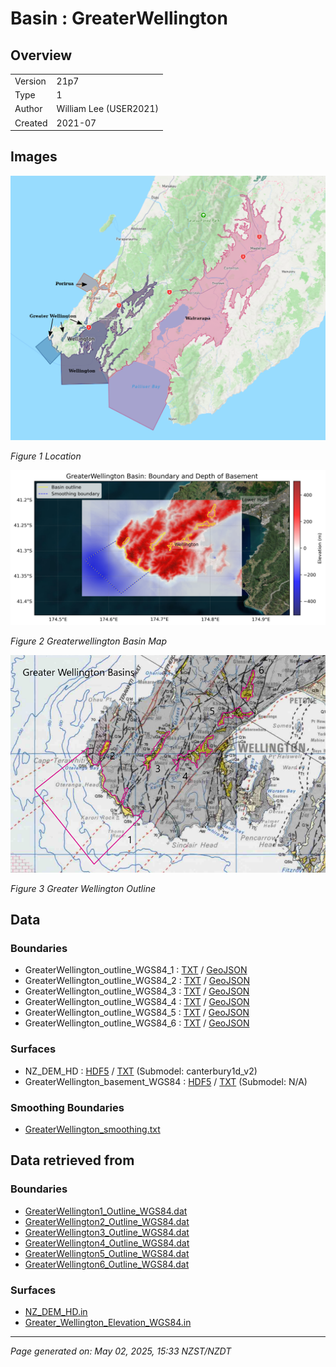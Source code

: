 # Basin : GreaterWellington

## Overview
|         |                     |
|---------|---------------------|
| Version | 21p7           |
| Type    | 1        |
| Author  | William Lee (USER2021)            |
| Created | 2021-07           |


## Images
![](../images/maps/NI_south.png)

*Figure 1 Location*

![](../images/regional/GreaterWellington_basin_map.png)

*Figure 2 Greaterwellington Basin Map*

![](../images/basins/greater_wellington_outline.png)

*Figure 3 Greater Wellington Outline*


## Data
### Boundaries
- GreaterWellington_outline_WGS84_1 : [TXT](../../velocity_modelling/data/regional/GreaterWellington/GreaterWellington_outline_WGS84_1.txt) / [GeoJSON](../../velocity_modelling/data/regional/GreaterWellington/GreaterWellington_outline_WGS84_1.geojson)
- GreaterWellington_outline_WGS84_2 : [TXT](../../velocity_modelling/data/regional/GreaterWellington/GreaterWellington_outline_WGS84_2.txt) / [GeoJSON](../../velocity_modelling/data/regional/GreaterWellington/GreaterWellington_outline_WGS84_2.geojson)
- GreaterWellington_outline_WGS84_3 : [TXT](../../velocity_modelling/data/regional/GreaterWellington/GreaterWellington_outline_WGS84_3.txt) / [GeoJSON](../../velocity_modelling/data/regional/GreaterWellington/GreaterWellington_outline_WGS84_3.geojson)
- GreaterWellington_outline_WGS84_4 : [TXT](../../velocity_modelling/data/regional/GreaterWellington/GreaterWellington_outline_WGS84_4.txt) / [GeoJSON](../../velocity_modelling/data/regional/GreaterWellington/GreaterWellington_outline_WGS84_4.geojson)
- GreaterWellington_outline_WGS84_5 : [TXT](../../velocity_modelling/data/regional/GreaterWellington/GreaterWellington_outline_WGS84_5.txt) / [GeoJSON](../../velocity_modelling/data/regional/GreaterWellington/GreaterWellington_outline_WGS84_5.geojson)
- GreaterWellington_outline_WGS84_6 : [TXT](../../velocity_modelling/data/regional/GreaterWellington/GreaterWellington_outline_WGS84_6.txt) / [GeoJSON](../../velocity_modelling/data/regional/GreaterWellington/GreaterWellington_outline_WGS84_6.geojson)

### Surfaces
- NZ_DEM_HD : [HDF5](../../velocity_modelling/data/global/surface/NZ_DEM_HD.h5) / [TXT](../../velocity_modelling/data/global/surface/NZ_DEM_HD.in) (Submodel: canterbury1d_v2)
- GreaterWellington_basement_WGS84 : [HDF5](../../velocity_modelling/data/regional/GreaterWellington/GreaterWellington_basement_WGS84.h5) / [TXT](../../velocity_modelling/data/regional/GreaterWellington/GreaterWellington_basement_WGS84.in) (Submodel: N/A)

### Smoothing Boundaries
- [GreaterWellington_smoothing.txt](../../velocity_modelling/data/regional/GreaterWellington/GreaterWellington_smoothing.txt)

## Data retrieved from
### Boundaries
- [GreaterWellington1_Outline_WGS84.dat](https://github.com/ucgmsim/Velocity-Model/tree/main/Data/Basins/Greater_Wellington_and_Porirua/v21p7/GreaterWellington1_Outline_WGS84.dat)
- [GreaterWellington2_Outline_WGS84.dat](https://github.com/ucgmsim/Velocity-Model/tree/main/Data/Basins/Greater_Wellington_and_Porirua/v21p7/GreaterWellington2_Outline_WGS84.dat)
- [GreaterWellington3_Outline_WGS84.dat](https://github.com/ucgmsim/Velocity-Model/tree/main/Data/Basins/Greater_Wellington_and_Porirua/v21p7/GreaterWellington3_Outline_WGS84.dat)
- [GreaterWellington4_Outline_WGS84.dat](https://github.com/ucgmsim/Velocity-Model/tree/main/Data/Basins/Greater_Wellington_and_Porirua/v21p7/GreaterWellington4_Outline_WGS84.dat)
- [GreaterWellington5_Outline_WGS84.dat](https://github.com/ucgmsim/Velocity-Model/tree/main/Data/Basins/Greater_Wellington_and_Porirua/v21p7/GreaterWellington5_Outline_WGS84.dat)
- [GreaterWellington6_Outline_WGS84.dat](https://github.com/ucgmsim/Velocity-Model/tree/main/Data/Basins/Greater_Wellington_and_Porirua/v21p7/GreaterWellington6_Outline_WGS84.dat)

### Surfaces
- [NZ_DEM_HD.in](https://github.com/ucgmsim/Velocity-Model/tree/main/Data/DEM/NZ_DEM_HD.in)
- [Greater_Wellington_Elevation_WGS84.in](https://github.com/ucgmsim/Velocity-Model/tree/main/Data/Basins/Greater_Wellington_and_Porirua/v21p7/Greater_Wellington_Elevation_WGS84.in)

---
*Page generated on: May 02, 2025, 15:33 NZST/NZDT*

